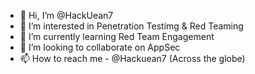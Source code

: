 - 👋 Hi, I’m @HackUean7
- 👀 I’m interested in Penetration Testimg & Red Teaming
- 🌱 I’m currently learning Red Team Engagement
- 💞️ I’m looking to collaborate on AppSec
- 📫 How to reach me - @Hackuean7 (Across the globe)

<!---
HackUean7/HackUean7 is a ✨ special ✨ repository because its `README.md` (this file) appears on your GitHub profile.
You can click the Preview link to take a look at your changes.
--->
